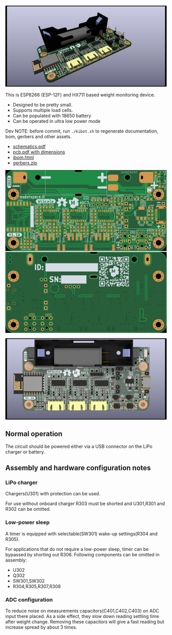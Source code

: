 ![PCB 3d main](gen/img_pcb_3d_main.png)


This is ESP8266 (ESP-12F) and HX711 based weight monitoring device.

* Designed to be pretty small.
* Supports multiple load cells.
* Can be populated with 18650 battery
* Can be operated in ultra low power mode


Dev NOTE: before commit, run `./kibot.sh` to regenerate documentation, bom, gerbers and other assets.

* [schematics.pdf](gen/schematics.pdf)
* [pcb.pdf with dimensions](gen/pcb.pdf)
* [ibom.html](gen/bom_ibom.html)
* [gerbers.zip](gen/gerbers/gerbers.zip)


![PCB 2d front bare](gen/img_pcb_2d_front_bare.jpg)
![PCB 2d back bare](gen/img_pcb_2d_back_bare.jpg)

![PCB 3d front](gen/img_pcb_3d_front.png)



## Normal operation

The circuit should be powered either via a USB connector on the LiPo charger
or battery.


## Assembly and hardware configuration notes

### LiPo charger

Chargers(U301) with protection can be used.

For use without onboard charger R303 must be shorted and U301,R301 and R302
can be omitted. 

### Low-power sleep

A timer is equipped with selectable(SW301) wake-up settings(R304 and R305).

For applications that do not require a low-power sleep, timer can be bypassed
by shorting out R306. Following components can be omitted in assembly:

* U302
* Q302
* SW301,SW302
* R304,R305,R307,R308

### ADC configuration

To reduce noise on measurements capacitors(C401,C402,C403) on ADC input there
placed. As a side effect, they slow down reading settling time after weight
change. Removing these capacitors will give a fast reading but increase spread
by about 3 times.


